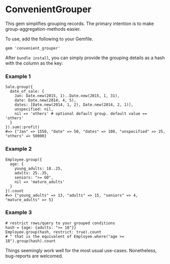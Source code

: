 # ConvenientGrouper

This gem simplifies grouping records. The primary intention is to make group-aggregation-methods easier.

To use, add the following to your Gemfile.

    gem 'convenient_grouper'

After `bundle install`, you can simply provide the grouping details as a hash with the column as the key:

### Example 1

    Sale.group({
      date_of_sale: {
        Jan: Date.new(2015, 1)..Date.new(2015, 1, 31),
        date: Date.new(2014, 4, 5),
        dates: [Date.new(2014, 1, 2), Date.new(2014, 2, 1)],
        unspecified: nil,
        nil => 'others' # optional default group. default value == 'others'
      }
    }).sum(:profit)
    #=> {"Jan" => 1550, "date" => 50, "dates" => 100, "unspecified" => 25, "others" => 50000}

### Example 2

    Employee.group({
      age: {
        young_adults: 18..25,
        adults: 25..35,
        seniors: ">= 60",
        nil => 'mature_adults'
      }
    }).count
    #=> {"young_adults" => 13, "adults" => 15, "seniors" => 4, "mature_adults" => 5}

### Example 3

    # restrict rows/query to your grouped conditions
    hash = {age: {adults: ">= 18"}}
    Employee.group(hash, restrict: true).count
    # ^ that is the equivalent of Employee.where("age >= 18").group(hash).count

Things seemingly work well for the most usual use-cases. Nonetheless, bug-reports are welcomed.

